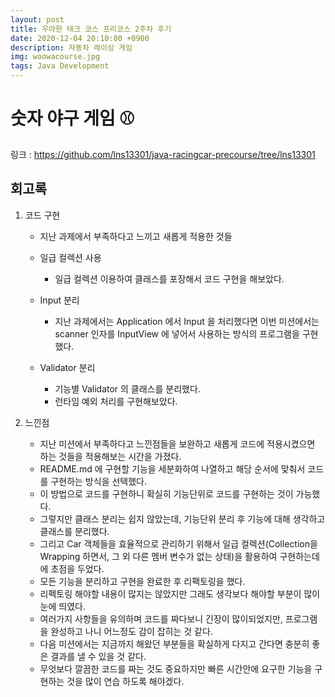 ```yaml
---
layout: post
title: 우아한 테크 코스 프리코스 2주차 후기
date: 2020-12-04 20:10:00 +0900
description: 자동차 레이싱 게임
img: woowacourse.jpg
tags: Java Development
---
```


# 숫자 야구 게임 ⚾
링크 : https://github.com/lns13301/java-racingcar-precourse/tree/lns13301

## 회고록

1. 코드 구현
	
	- 지난 과제에서 부족하다고 느끼고 새롭게 적용한 것들

	- 일급 컬렉션 사용
		- 일급 컬렉션 이용하여 클래스를 포장해서 코드 구현을 해보았다.
		
	- Input 분리
		- 지난 과제에서는 Application 에서 Input 을 처리했다면 이번 미션에서는 scanner 인자를 InputView 에 넣어서 사용하는 방식의 프로그램을 구현했다.
	
	- Validator 분리
		- 기능별 Validator 의 클래스를 분리했다.
		- 런타임 예외 처리를 구현해보았다.

2. 느낀점

	- 지난 미션에서 부족하다고 느낀점들을 보완하고 새롭게 코드에 적용시켰으면 하는 것들을 적용해보는 시간을 가졌다.
	- README.md 에 구현할 기능을 세분화하여 나열하고 해당 순서에 맞춰서 코드를 구현하는 방식을 선택했다.
	- 이 방법으로 코드를 구현하니 확실히 기능단위로 코드를 구현하는 것이 가능했다.
	- 그렇지만 클래스 분리는 쉽지 않았는데, 기능단위 분리 후 기능에 대해 생각하고 클래스를 분리했다.
	- 그리고 Car 객체들을 효율적으로 관리하기 위해서 일급 컬렉션(Collection을 Wrapping 하면서, 그 외 다른 멤버 변수가 없는 상태)을 활용하여 구현하는데에 초점을 두었다.
	- 모든 기능을 분리하고 구현을 완료한 후 리팩토링을 했다.
	- 리펙토링 해야할 내용이 많지는 않았지만 그래도 생각보다 해야할 부분이 많이 눈에 띄였다.
	- 여러가지 사항들을 유의하며 코드를 짜다보니 긴장이 많이되었지만, 프로그램을 완성하고 나니 어느정도 감이 잡히는 것 같다.
	- 다음 미션에서는 지금까지 해왔던 부분들을 확실하게 다지고 간다면 충분히 좋은 결과를 낼 수 있을 것 같다.
	- 무엇보다 깔끔한 코드를 짜는 것도 중요하지만 빠른 시간안에 요구한 기능을 구현하는 것을 많이 연습 하도록 해야겠다.
